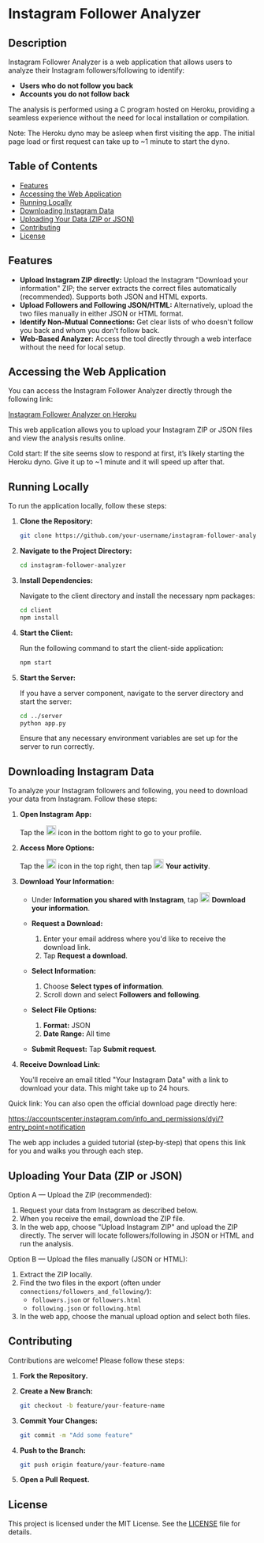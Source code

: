 # Instagram Follower Analyzer

## Description

Instagram Follower Analyzer is a web application that allows users to analyze their Instagram followers/following to identify:

- **Users who do not follow you back**
- **Accounts you do not follow back**

The analysis is performed using a C program hosted on Heroku, providing a seamless experience without the need for local installation or compilation.

Note: The Heroku dyno may be asleep when first visiting the app. The initial page load or first request can take up to ~1 minute to start the dyno.

## Table of Contents

- [Features](#features)
- [Accessing the Web Application](#accessing-the-web-application)
- [Running Locally](#running-locally)
- [Downloading Instagram Data](#downloading-instagram-data)
- [Uploading Your Data (ZIP or JSON)](#uploading-your-data-zip-or-json)
- [Contributing](#contributing)
- [License](#license)

## Features

- **Upload Instagram ZIP directly:** Upload the Instagram "Download your information" ZIP; the server extracts the correct files automatically (recommended). Supports both JSON and HTML exports.
- **Upload Followers and Following JSON/HTML:** Alternatively, upload the two files manually in either JSON or HTML format.
- **Identify Non-Mutual Connections:** Get clear lists of who doesn't follow you back and whom you don't follow back.
- **Web-Based Analyzer:** Access the tool directly through a web interface without the need for local setup.

## Accessing the Web Application

You can access the Instagram Follower Analyzer directly through the following link:

[Instagram Follower Analyzer on Heroku](https://instagram-checker-b38e2b3eb69a.herokuapp.com/)

This web application allows you to upload your Instagram ZIP or JSON files and view the analysis results online.

Cold start: If the site seems slow to respond at first, it’s likely starting the Heroku dyno. Give it up to ~1 minute and it will speed up after that.

## Running Locally

To run the application locally, follow these steps:

1. **Clone the Repository:**

   ```bash
   git clone https://github.com/your-username/instagram-follower-analyzer.git
   ```

2. **Navigate to the Project Directory:**

   ```bash
   cd instagram-follower-analyzer
   ```

3. **Install Dependencies:**

   Navigate to the client directory and install the necessary npm packages:

   ```bash
   cd client
   npm install
   ```

4. **Start the Client:**

   Run the following command to start the client-side application:

   ```bash
   npm start
   ```

5. **Start the Server:**

   If you have a server component, navigate to the server directory and start the server:

   ```bash
   cd ../server
   python app.py
   ```

   Ensure that any necessary environment variables are set up for the server to run correctly.

## Downloading Instagram Data

To analyze your Instagram followers and following, you need to download your data from Instagram. Follow these steps:

1. **Open Instagram App:**

   Tap the <img alt="profile" src="https://static.xx.fbcdn.net/assets/?revision=1946921019013361&amp;name=instagram-user-profile&amp;density=1" width="20"/> icon in the bottom right to go to your profile.

2. **Access More Options:**

   Tap the <img alt="more options" src="https://static.xx.fbcdn.net/assets/?revision=1946921019013361&amp;name=instagram-hamburger-ios&amp;density=1" width="20"/> icon in the top right, then tap <img alt="activity controls" src="https://static.xx.fbcdn.net/assets/?revision=1946921019013361&amp;name=instagram-youractivity-shared&amp;density=1" width="20"/> **Your activity**.

3. **Download Your Information:**

   - Under **Information you shared with Instagram**, tap <img alt="download your information" src="https://static.xx.fbcdn.net/assets/?revision=1946921019013361&amp;name=instagram-downloadinformation-shared&amp;density=1" width="20"/> **Download your information**.
   
   - **Request a Download:**
     1. Enter your email address where you'd like to receive the download link.
     2. Tap **Request a download**.

   - **Select Information:**
     1. Choose **Select types of information**.
     2. Scroll down and select **Followers and following**.

   - **Select File Options:**
     1. **Format:** JSON
     2. **Date Range:** All time

   - **Submit Request:**
     Tap **Submit request**.

4. **Receive Download Link:**

   You'll receive an email titled "Your Instagram Data" with a link to download your data. This might take up to 24 hours.

Quick link: You can also open the official download page directly here:

https://accountscenter.instagram.com/info_and_permissions/dyi/?entry_point=notification

The web app includes a guided tutorial (step‑by‑step) that opens this link for you and walks you through each step.

## Uploading Your Data (ZIP or JSON)

Option A — Upload the ZIP (recommended):

1. Request your data from Instagram as described below.
2. When you receive the email, download the ZIP file.
3. In the web app, choose "Upload Instagram ZIP" and upload the ZIP directly. The server will locate followers/following in JSON or HTML and run the analysis.

Option B — Upload the files manually (JSON or HTML):

1. Extract the ZIP locally.
2. Find the two files in the export (often under `connections/followers_and_following/`):
   - `followers.json` or `followers.html`
   - `following.json` or `following.html`
3. In the web app, choose the manual upload option and select both files.

## Contributing

Contributions are welcome! Please follow these steps:

1. **Fork the Repository.**

2. **Create a New Branch:**

   ```bash
   git checkout -b feature/your-feature-name
   ```

3. **Commit Your Changes:**

   ```bash
   git commit -m "Add some feature"
   ```

4. **Push to the Branch:**

   ```bash
   git push origin feature/your-feature-name
   ```

5. **Open a Pull Request.**

## License

This project is licensed under the MIT License. See the [LICENSE](LICENSE) file for details.
